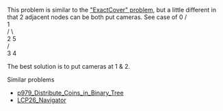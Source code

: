 This problem is similar to the ["ExactCover" problem](https://www.yinxiang.com/everhub/note/e71e7e87-ca06-40e5-a880-c9517a9afd33), but a little different in that 2 adjacent nodes can be both put cameras. See case of
      0
     /     
    1    
   / \   
  2    5  
 / \
3   4

The best solution is to put cameras at 1 & 2.

Similar problems
- [p979_Distribute_Coins_in_Binary_Tree](https://github.com/genxium/Leetcode/tree/master/p979_Distribute_Coins_in_Binary_Tree) 
- [LCP26_Navigator](https://github.com/genxium/Leetcode/tree/master/LCP/LCP26_Navigator) 
